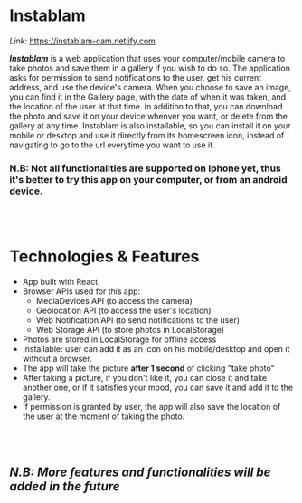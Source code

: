 # Instablam

_Link:_ https://instablam-cam.netlify.com

**_Instablam_** is a web application that uses your computer/mobile camera to take photos and save them in a gallery if you wish to do so. The application asks for permission to send notifications to the user, get his current address, and use the device's camera. When you choose to save an image, you can find it in the Gallery page, with the date of when it was taken, and the location of the user at that time. In addition to that, you can download the photo and save it on your device whenver you want, or delete from the gallery at any time.
Instablam is also installable, so you can install it on your mobile or desktop and use it directly from its homescreen icon, instead of navigating to go to the url everytime you want to use it.

### N.B: Not all functionalities are supported on Iphone yet, thus it's better to try this app on your computer, or from an android device.

<br>
<br>

# Technologies & Features

- App built with React.
- Browser APIs used for this app:
  - MediaDevices API (to access the camera)
  - Geolocation API (to access the user's location)
  - Web Notification API (to send notifications to the user)
  - Web Storage API (to store photos in LocalStorage)
- Photos are stored in LocalStorage for offline access
- Installable: user can add it as an icon on his mobile/desktop and open it without a browser.
- The app will take the picture **after 1 second** of clicking "take photo"
- After taking a picture, if you don't like it, you can close it and take another one, or if it satisfies your mood, you can save it and add it to the gallery.
- If permission is granted by user, the app will also save the location of the user at the moment of taking the photo.  
  <br>

<br>

## _N.B: More features and functionalities will be added in the future_
